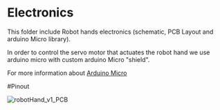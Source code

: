 # Electronics

This folder include Robot hands electronics (schematic, PCB Layout and arduino Micro library).

In order to control the servo motor that actuates the robot hand we use arduino micro with
custom arduino Micro "shield".

For more information about [Arduino Micro](http://arduino.cc/en/Main/ArduinoBoardMicro)

#Pinout

![robotHand_v1_PCB](https://raw.github.com/zisi/openBionics/master/pics/PCB.png)

